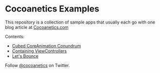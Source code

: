 Cocoanetics Examples
====================

This repository is a collection of sample apps that usually each go with one blog article at [Cocoanetics.com](http://www.cocoanetics.com)

Contents:

- [Cubed CoreAnimation Conundrum](http://bitly.com/NqcE6n)
- [Containing ViewControllers](http://j.mp/HFu8K5)
- [Let's Bounce](http://j.mp/JyAfw1)


Follow [@cocoanetics](http://twitter.com/cocoanetics) on Twitter.
